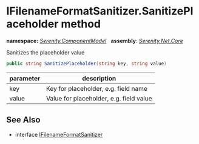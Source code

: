 # IFilenameFormatSanitizer.SanitizePlaceholder method
**namespace:** *[Serenity.ComponentModel](../../README.md#serenity.componentmodel-namespace)*   **assembly**: *[Serenity.Net.Core](../../README.md)*

Sanitizes the placeholder value

```csharp
public string SanitizePlaceholder(string key, string value)
```

| parameter | description |
| --- | --- |
| key | Key for placeholder, e.g. field name |
| value | Value for placeholder, e.g. field value |

## See Also

* interface [IFilenameFormatSanitizer](../IFilenameFormatSanitizer.md)